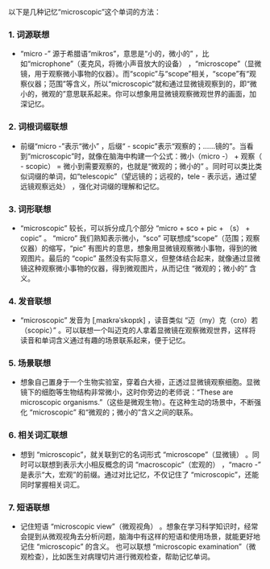 以下是几种记忆“microscopic”这个单词的方法：

### 1. 词源联想
 - “micro -” 源于希腊语“mikros”，意思是“小的，微小的” ，比如“microphone”（麦克风，将微小声音放大的设备） ，“microscope”（显微镜，用于观察微小事物的仪器）。而“scopic”与“scope”相关，“scope”有“观察仪器；范围”等含义，所以“microscopic”就和通过显微镜观察到的，即“微小的，微观的”意思联系起来。你可以想象用显微镜观察微观世界的画面，加深记忆。

### 2. 词根词缀联想
 - 前缀“micro -”表示“微小” ，后缀“ - scopic”表示“观察的；……镜的”。当看到“microscopic”时，就像在脑海中构建一个公式：微小（micro -） + 观察（ - scopic） = 微小到需要观察的，也就是“微观的；微小的” 。同时可以类比类似词缀的单词，如“telescopic”（望远镜的；远视的，tele - 表示远，通过望远镜观察远处） ，强化对词缀的理解和记忆。

### 3. 词形联想
 - “microscopic” 较长，可以拆分成几个部分 “micro + sco + pic + （s） + copic” 。 “micro” 我们熟知表示微小，“sco” 可联想成“scope”（范围；观察仪器）的缩写，“pic” 有图片的意思，想象用显微镜观察微小事物，得到的微观图片。最后的 “copic” 虽然没有实际意义，但整体结合起来，就像通过显微镜这种观察微小事物的仪器，得到微观图片，从而记住 “微观的；微小的” 含义。

### 4. 发音联想
 - “microscopic” 发音为 [ˌmaɪkrəˈskɒpɪk] ，读音类似 “迈（my）克（cro）若（scopic）” 。可以联想一个叫迈克的人拿着显微镜在观察微观世界，这样将读音和单词含义通过有趣的场景联系起来，便于记忆。

### 5. 场景联想
 - 想象自己置身于一个生物实验室，穿着白大褂，正透过显微镜观察细胞。显微镜下的细胞等生物结构非常微小，这时你旁边的老师说：“These are microscopic organisms.”（这些是微观生物）。在这种生动的场景中，不断强化 “microscopic” 和“微观的；微小的”含义之间的联系。

### 6. 相关词汇联想
 - 想到 “microscopic”，就关联到它的名词形式 “microscope”（显微镜） 。同时可以联想到表示大小相反概念的词 “macroscopic”（宏观的） ，“macro -” 是表示“大，宏观”的前缀。通过对比记忆，不仅记住了 “microscopic”，还能同时掌握相关词汇。

### 7. 短语联想
 - 记住短语 “microscopic view”（微观视角） 。想象在学习科学知识时，经常会提到从微观视角去分析问题，脑海中有这样的短语和使用场景，就能更好地记住 “microscopic” 的含义。 也可以联想 “microscopic examination”（微观检查），比如医生对病理切片进行微观检查，帮助记忆单词。 